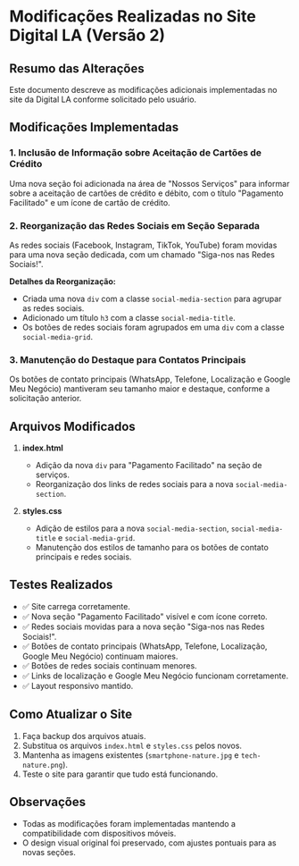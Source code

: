 # Modificações Realizadas no Site Digital LA (Versão 2)

## Resumo das Alterações

Este documento descreve as modificações adicionais implementadas no site da Digital LA conforme solicitado pelo usuário.

## Modificações Implementadas

### 1. Inclusão de Informação sobre Aceitação de Cartões de Crédito

Uma nova seção foi adicionada na área de "Nossos Serviços" para informar sobre a aceitação de cartões de crédito e débito, com o título "Pagamento Facilitado" e um ícone de cartão de crédito.

### 2. Reorganização das Redes Sociais em Seção Separada

As redes sociais (Facebook, Instagram, TikTok, YouTube) foram movidas para uma nova seção dedicada, com um chamado "Siga-nos nas Redes Sociais!".

**Detalhes da Reorganização:**
- Criada uma nova `div` com a classe `social-media-section` para agrupar as redes sociais.
- Adicionado um título `h3` com a classe `social-media-title`.
- Os botões de redes sociais foram agrupados em uma `div` com a classe `social-media-grid`.

### 3. Manutenção do Destaque para Contatos Principais

Os botões de contato principais (WhatsApp, Telefone, Localização e Google Meu Negócio) mantiveram seu tamanho maior e destaque, conforme a solicitação anterior.

## Arquivos Modificados

1.  **index.html**
    - Adição da nova `div` para "Pagamento Facilitado" na seção de serviços.
    - Reorganização dos links de redes sociais para a nova `social-media-section`.

2.  **styles.css**
    - Adição de estilos para a nova `social-media-section`, `social-media-title` e `social-media-grid`.
    - Manutenção dos estilos de tamanho para os botões de contato principais e redes sociais.

## Testes Realizados

- ✅ Site carrega corretamente.
- ✅ Nova seção "Pagamento Facilitado" visível e com ícone correto.
- ✅ Redes sociais movidas para a nova seção "Siga-nos nas Redes Sociais!".
- ✅ Botões de contato principais (WhatsApp, Telefone, Localização, Google Meu Negócio) continuam maiores.
- ✅ Botões de redes sociais continuam menores.
- ✅ Links de localização e Google Meu Negócio funcionam corretamente.
- ✅ Layout responsivo mantido.

## Como Atualizar o Site

1.  Faça backup dos arquivos atuais.
2.  Substitua os arquivos `index.html` e `styles.css` pelos novos.
3.  Mantenha as imagens existentes (`smartphone-nature.jpg` e `tech-nature.png`).
4.  Teste o site para garantir que tudo está funcionando.

## Observações

- Todas as modificações foram implementadas mantendo a compatibilidade com dispositivos móveis.
- O design visual original foi preservado, com ajustes pontuais para as novas seções.

